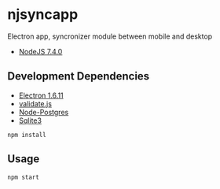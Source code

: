# njsyncapp
Electron app, syncronizer module between mobile and desktop

- [NodeJS 7.4.0](https://nodejs.org/download/release/v7.4.0/)

## Development Dependencies

- [Electron 1.6.11](https://electron.atom.io/)
- [validate.js](http://rickharrison.github.io/validate.js/)
- [Node-Postgres](https://node-postgres.com/)
- [Sqlite3](https://www.npmjs.com/package/sqlite3)

```
npm install
```

## Usage

```
npm start
```
